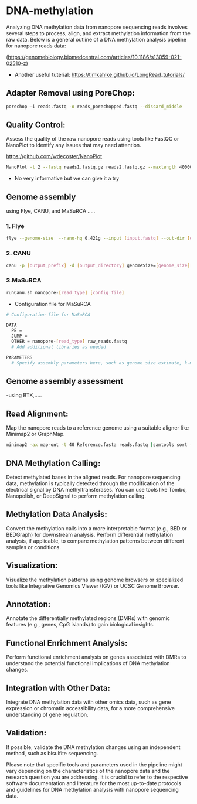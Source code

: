# DNA-methylation
Analyzing DNA methylation data from nanopore sequencing reads involves several steps to process, align, and extract methylation information from the raw data. Below is a general outline of a DNA methylation analysis pipeline for nanopore reads data:

(https://genomebiology.biomedcentral.com/articles/10.1186/s13059-021-02510-z)  

- Another useful tuterial: https://timkahlke.github.io/LongRead_tutorials/


  
## Adapter Removal using PoreChop:

````bash
porechop –i reads.fastq -o reads_porechopped.fastq --discard_middle
````
## Quality Control:

Assess the quality of the raw nanopore reads using tools like FastQC or NanoPlot to identify any issues that may need attention.

https://github.com/wdecoster/NanoPlot

````bash
NanoPlot -t 2 --fastq reads1.fastq.gz reads2.fastq.gz --maxlength 40000 --plots hex dot
````
- No very informative but we can give it a try

## Genome assembly
using Flye, CANU, and MaSuRCA .....

### 1. Flye

````bash
flye --genome-size  --nano-hq 0.421g --input [input.fastq] --out-dir [output_directory]
````
### 2. CANU

````bash
canu -p [output_prefix] -d [output_directory] genomeSize=[genome_size] -nanopore-raw [input.fastq]
````
### 3.MaSuRCA

````bash
runCanu.sh nanopore-[read_type] [config_file]
````
- Configuration file for MaSuRCA

````bash
# Configuration file for MaSuRCA

DATA
  PE = 
  JUMP = 
  OTHER = nanopore-[read_type] raw_reads.fastq
  # Add additional libraries as needed

PARAMETERS
  # Specify assembly parameters here, such as genome size estimate, k-mer size, etc.

````
## Genome assembly assessment 
-using BTK,.....
## Read Alignment:

Map the nanopore reads to a reference genome using a suitable aligner like Minimap2 or GraphMap.

````bash
minimap2 -ax map-ont -t 40 Reference.fasta reads.fastq |samtools sort -@40 -O BAM -o mapped.bam -
````
## DNA Methylation Calling:

Detect methylated bases in the aligned reads. For nanopore sequencing data, methylation is typically detected through the modification of the electrical signal by DNA methyltransferases.
You can use tools like Tombo, Nanopolish, or DeepSignal to perform methylation calling.

## Methylation Data Analysis:

Convert the methylation calls into a more interpretable format (e.g., BED or BEDGraph) for downstream analysis.
Perform differential methylation analysis, if applicable, to compare methylation patterns between different samples or conditions.

## Visualization:

Visualize the methylation patterns using genome browsers or specialized tools like Integrative Genomics Viewer (IGV) or UCSC Genome Browser.

## Annotation:

Annotate the differentially methylated regions (DMRs) with genomic features (e.g., genes, CpG islands) to gain biological insights.

## Functional Enrichment Analysis:

Perform functional enrichment analysis on genes associated with DMRs to understand the potential functional implications of DNA methylation changes.

## Integration with Other Data:

Integrate DNA methylation data with other omics data, such as gene expression or chromatin accessibility data, for a more comprehensive understanding of gene regulation.

## Validation:

If possible, validate the DNA methylation changes using an independent method, such as bisulfite sequencing.

Please note that specific tools and parameters used in the pipeline might vary depending on the characteristics of the nanopore data and the research question you are addressing. It is crucial to refer to the respective software documentation and literature for the most up-to-date protocols and guidelines for DNA methylation analysis with nanopore sequencing data.
